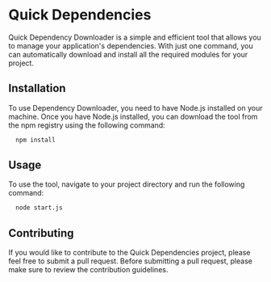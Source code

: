 # Quick Dependencies
Quick Dependency Downloader is a simple and efficient tool that allows you to manage your application's dependencies. With just one command, you can automatically download and install all the required modules for your project.

## Installation
To use Dependency Downloader, you need to have Node.js installed on your machine. Once you have Node.js installed, you can download the tool from the npm registry using the following command:

```bash
  npm install
```
## Usage
To use the tool, navigate to your project directory and run the following command:

```bash
  node start.js
```

## Contributing
If you would like to contribute to the Quick Dependencies project, please feel free to submit a pull request. Before submitting a pull request, please make sure to review the contribution guidelines.